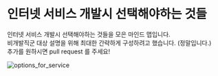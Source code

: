 # 인터넷 서비스 개발시 선택해야하는 것들
인터넷 서비스 개발시 선택해야하는 것들을 모은 마인드 맵입니다.  
비개발직군 대상 설명을 위해 최대한 간략하게 구성하려고 했습니다. (정말입니다.)  
추가를 원하시면 pull request 를 주세요!  


![options_for_service](https://user-images.githubusercontent.com/4221074/56137767-7eff2f00-5fd0-11e9-9369-08df02b830f5.png)
